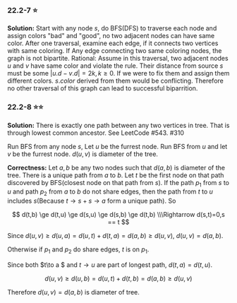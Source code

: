 ### 22.2-7 ⭐
**Solution:**
Start with any node $s$, do BFS(DFS) to traverse each node and assign colors "bad" and "good", no two adjacent nodes can have same color. After one traversal, examine each edge, if it connects two vertices with same coloring. If Any edge connecting two same coloring nodes, the graph is not bipartite.
Rational:
Assume in this traversal, two adjacent nodes $u$ and $v$ have same color and violate the rule. Their distance from source $s$ must be some $|u.d-v.d|=2k, k\ge 0$. If we were to fix them and assign them different colors. $s.color$ derived from them would be conflicting. Therefore no other traversal of this graph can lead to successful biparrition.

### 22.2-8 ⭐⭐
**Solution:**
There is exactly one path between any two vertices in tree. That is through lowest common ancestor. See LeetCode #543. #310

Run BFS from any node $s$, Let $u$ be the furrest node. Run BFS from $u$ and let $v$ be the furrest node. $d(u,v)$ is diameter of the tree.

**Correctness:**
Let $a,b$ be any two nodes such that $d(a,b)$ is diameter of the tree. There is a unique path from $a$ to $b$. Let $t$ be the first node on that path discovered by BFS(closest node on that path from $s$).
If the path $p_1$ from $s$ to $u$ and path $p_2$ from $a$ to $b$ do not share edges, then the path from $t$ to $u$ includes $s$(Because $t\to s + s\to a$ form a unique path). So

$$
d(t,b) \ge d(t,u) \ge d(s,u) \ge d(s,b) \ge d(t,b)
\\\Rightarrow d(s,t)=0,s == t
$$

Since $d(u,v)\ge d(u,a) = d(u,t)+d(t,a) = d(a,b)\ge d(u,v)$, $d(u,v)=d(a,b)$.

Otherwise if $p_1$ and $p_2$ do share edges, $t$ is on $p_1$.

Since both $t\to a $ and $t \to u$ are part of longest path, $d(t,a)=d(t,u)$. 

$$
d(u,v)\ge d(u,b) = d(u,t) + d(t,b) = d(a,b) \ge d(u,v)
$$

Therefore $d(u,v)=d(a,b)$ is diameter of tree.